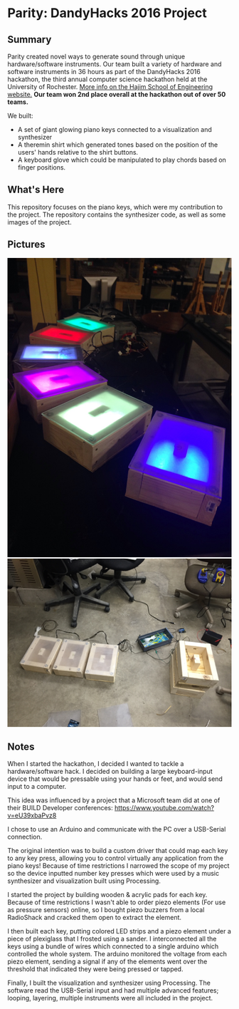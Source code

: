 # Parity: DandyHacks 2016 Project
## Summary

Parity created novel ways to generate sound through unique hardware/software instruments. Our team built a variety of hardware and software instruments in 36 hours as part of the DandyHacks 2016 hackathon, the third annual computer science hackathon held at the University of Rochester. [More info on the Hajim School of Engineering website.](http://www.hajim.rochester.edu/news/2016-04-21_dandyhacks.html) __Our team won 2nd place overall at the hackathon out of over 50 teams.__

We built:
- A set of giant glowing piano keys connected to a visualization and synthesizer
- A theremin shirt which generated tones based on the position of the users' hands relative to the shirt buttons.
- A keyboard glove which could be manipulated to play chords based on finger positions.

## What's Here

This repository focuses on the piano keys, which were my contribution to the project. The repository contains the synthesizer code, as well as some images of the project.

## Pictures
![Picture 3](/Images/picture3.jpg)
![Picture 2](/Images/picture2.jpg)

## Notes

When I started the hackathon, I decided I wanted to tackle a hardware/software hack. I decided on building a large keyboard-input device that would be pressable using your hands or feet, and would send input to a computer. 

This idea was influenced by a project that a Microsoft team did at one of their BUILD Developer conferences: https://www.youtube.com/watch?v=eU39xbaPvz8

I chose to use an Arduino and communicate with the PC over a USB-Serial connection.

The original intention was to build a custom driver that could map each key to any key press, allowing you to control virtually any application from the piano keys! Because of time restrictions I narrowed the scope of my project so the device inputted number key presses which were used by a music synthesizer and visualization built using Processing.

I started the project by building wooden & acrylic pads for each key. Because of time restrictions I wasn't able to order piezo elements (For use as pressure sensors) online, so I bought piezo buzzers from a local RadioShack and cracked them open to extract the element.

I then built each key, putting colored LED strips and a piezo element under a piece of plexiglass that I frosted using a sander. I interconnected all the keys using a bundle of wires which connected to a single arduino which controlled the whole system. The arduino monitored the voltage from each piezo element, sending a signal if any of the elements went over the threshold that indicated they were being pressed or tapped.

Finally, I built the visualization and synthesizer using Processing. The software read the USB-Serial input and had multiple advanced features; looping, layering, multiple instruments were all included in the project.

